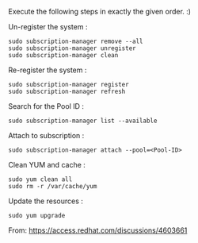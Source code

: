 Execute the following steps in exactly the given order. :)

Un-register the system :
```
sudo subscription-manager remove --all
sudo subscription-manager unregister
sudo subscription-manager clean
```
Re-register the system :
```
sudo subscription-manager register
sudo subscription-manager refresh
```
Search for the Pool ID :
```
sudo subscription-manager list --available
```
Attach to subscription :
```
sudo subscription-manager attach --pool=<Pool-ID>
```
Clean YUM and cache :
```
sudo yum clean all
sudo rm -r /var/cache/yum
```
Update the resources :
```
sudo yum upgrade
```

From: https://access.redhat.com/discussions/4603661
